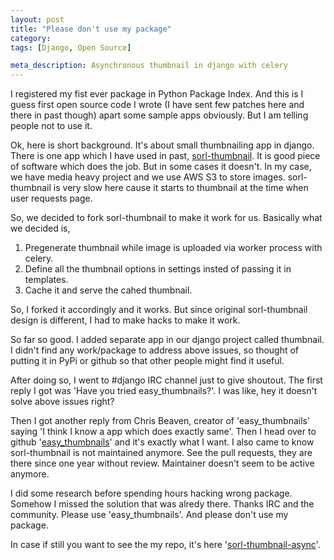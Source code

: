 ```yaml
---
layout: post
title: "Please don't use my package"
category:
tags: [Django, Open Source]

meta_description: Asynchronous thumbnail in django with celery
---
```

I registered my fist ever package in Python Package Index. And this is I guess first open source code I wrote (I have sent few patches here and there in past though) apart some sample apps obviously. But I am telling people not to use it.

Ok, here is short background. It's about small thumbnailing app in django. There is one app which I have used in past, [sorl-thumbnail]. It is good piece of software which does the job. But in some cases it doesn't. In my case, we have media heavy project and we use AWS S3 to store images. sorl-thumbnail is very slow here cause it starts to thumbnail at the time when user requests page.

So, we decided to fork sorl-thumbnail to make it work for us. Basically what we decided is,

1. Pregenerate thumbnail while image is uploaded via worker process with celery.
2. Define all the thumbnail options in settings insted of passing it in templates.
3. Cache it and serve the cahed thumbnail.

So, I forked it accordingly and it works. But since original sorl-thumbnail design is different, I had to make hacks to make it work.

So far so good. I added separate app in our django project called thumbnail. I didn't find any work/package to address above issues, so thought of putting it in PyPi or github so that other people might find it useful.

After doing so, I went to #django IRC channel just to give shoutout. The first reply I got was 'Have you tried easy_thumbnails?'. I was like, hey it doesn't solve above issues right?

Then I got another reply from Chris Beaven, creator of 'easy_thumbnails' saying 'I think I know a app which does exactly same'. Then I head over to github '[easy_thumbnails]' and it's exactly what I want. I also came to know sorl-thumbnail is not maintained anymore. See the pull requests, they are there since one year without review. Maintainer doesn't seem to be active anymore.

I did some research before spending hours hacking wrong package. Somehow I missed the solution that was alredy there. Thanks IRC and the community. Please use 'easy_thumbnails'. And please don't use my package.

In case if still you want to see the my repo, it's here '[sorl-thumbnail-async]'. 

[sorl-thumbnail]: https://github.com/sorl/sorl-thumbnail
[easy_thumbnails]: https://github.com/SmileyChris/easy-thumbnails
[sorl-thumbnail-async]: https://github.com/neokya/sorl-thumbnail-async 

 
  